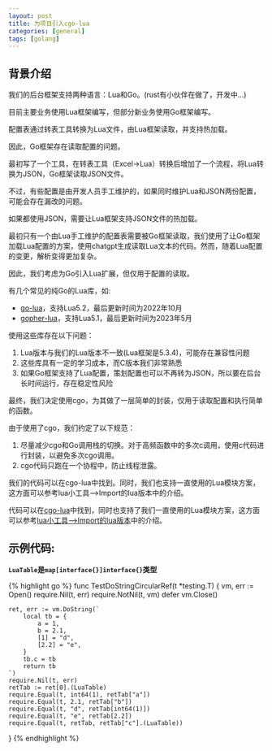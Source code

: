 ```yaml
---
layout: post
title: 为项目引入cgo-lua
categories: [general]
tags: [golang]
---
```


## 背景介绍

我们的后台框架支持两种语言：Lua和Go。(rust有小伙伴在做了，开发中...)

目前主要业务使用Lua框架编写，但部分新业务使用Go框架编写。

配置表通过转表工具转换为Lua文件，由Lua框架读取，并支持热加载。

因此，Go框架存在读取配置的问题。

最初写了一个工具，在转表工具（Excel->Lua）转换后增加了一个流程，将Lua转换为JSON，Go框架读取JSON文件。

不过，有些配置是由开发人员手工维护的，如果同时维护Lua和JSON两份配置，可能会存在漏改的问题。

如果都使用JSON，需要让Lua框架支持JSON文件的热加载。

最初只有一个由Lua手工维护的配置表需要被Go框架读取，我们使用了让Go框架加载Lua配置的方案，使用chatgpt生成读取Lua文本的代码。然而，随着Lua配置的变更，解析变得更加复杂。

因此，我们考虑为Go引入Lua扩展，但仅用于配置的读取。

有几个常见的纯Go的Lua库，如:

* [go-lua](https://github.com/Shopify/go-lua)，支持Lua5.2，最后更新时间为2022年10月
* [gopher-lua](https://github.com/yuin/gopher-lua)，支持Lua5.1，最后更新时间为2023年5月

使用这些库存在以下问题：

1. Lua版本与我们的Lua版本不一致(Lua框架是5.3.4)，可能存在兼容性问题
1. 这些库具有一定的学习成本，而C版本我们非常熟悉
1. 如果Go框架支持了Lua配置，策划配置也可以不再转为JSON，所以要在后台长时间运行，存在稳定性风险

最终，我们决定使用cgo，为其做了一层简单的封装，仅用于读取配置和执行简单的函数。

由于使用了cgo，我们约定了以下规范：

1. 尽量减少cgo和Go调用栈的切换。对于高频函数中的多次c调用，使用c代码进行封装，以避免多次cgo调用。
1. cgo代码只跑在一个协程中，防止线程泄露。

我们的代码可以在cgo-lua中找到。同时，我们也支持一直使用的Lua模块方案，这方面可以参考lua小工具-->Import的lua版本中的介绍。

代码可以在[cgo-lua](https://github.com/dpull/cgo-lua)中找到，同时也支持了我们一直使用的Lua模块方案，这方面可以参考[lua小工具-->Import的lua版本](https://blog.dpull.com/post/2012-12-18-lua_util)中的介绍。

## 示例代码:

**`LuaTable`是`map[interface{}]interface{}`类型**

{% highlight go %}
func TestDoStringCircularRef(t *testing.T) {
	vm, err := Open()
	require.Nil(t, err)
	require.NotNil(t, vm)
	defer vm.Close()

	ret, err := vm.DoString(`
		local tb = {
			a = 1, 
			b = 2.1, 
			[1] = "d",
			[2.2] = "e",
		}
		tb.c = tb
		return tb
	`)
	require.Nil(t, err)
	retTab := ret[0].(LuaTable)
	require.Equal(t, int64(1), retTab["a"])
	require.Equal(t, 2.1, retTab["b"])
	require.Equal(t, "d", retTab[int64(1)])
	require.Equal(t, "e", retTab[2.2])
	require.Equal(t, retTab, retTab["c"].(LuaTable))
}
{% endhighlight %}